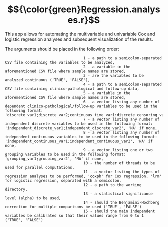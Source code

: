 # $${\color{green}Regression.analyses.r}$$

This app allows for automating the multivariable and univariable Cox and logistic regression analyses and subsequent visualization of the results.

The arguments should be placed in the following order:

                                       1 - a path to a semicolon-separated CSV file containing the variables to be analyzed,
                                       2 - a variable in the aforementioned CSV file where sample names are stored,
                                       3 - are the variables to be analyzed continuous ('TRUE', 'FALSE'),
                                       4 - a path to a semicolon-separated CSV file containing clinico-pathological and follow-up data,
                                       5 - a variable in the aforementioned CSV file where sample names are stored,
                                       6 - a vector listing any number of dependent clinico-pathological/follow-up variables to be used in the following format: 'discrete_var1;discrete_var2;continuous_time_var1:discrete_censoring_var1;continuous_time_var2:discrete_censoring_var2',
                                       7 - a vector listing any number of independent discrete variables to be used in the following format: 'independent_discrete_var1;independent_discrete_var2', 'NA' if none,
                                       8 - a vector listing any number of independent continuous variables to be used in the following format: 'independent_continuous_var1;independent_continuous_var2', 'NA' if none,
                                       9 - a vector listing one or two grouping variables to be used in the following format: 'grouping_var1;grouping_var2', 'NA' if none,
                                       10 - the number of threads to be used for parallel computations,
                                       11 - a vector listing the types of regression analyses to be performed, 'coxph' for Cox regression, 'lrm' for logistic regression, separated with a semicolon,
                                       12 - a path to the working directory,
                                       13 - a statistical significance level (alpha) to be used,
                                       14 - should the Benjamini-Hochberg correction for multiple comparisons be used ('TRUE', 'FALSE')
                                       15 - should the main independent variables be calibrated so that their values range from 0 to 1 ('TRUE', 'FALSE')
